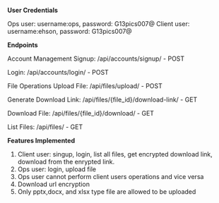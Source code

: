 **User Credentials**

Ops user: username:ops, password: G13pics007@
Client user: username:ehson, password: G13pics007@

**Endpoints**

Account Management
Signup: /api/accounts/signup/ - POST

Login: /api/accounts/login/ - POST

File Operations
Upload File: /api/files/upload/ - POST

Generate Download Link: /api/files/{file_id}/download-link/ - GET

Download File: /api/files/{file_id}/download/ - GET

List Files: /api/files/ - GET

**Features Implemented**

1. Client user: singup, login, list all files, get encrypted download link, download from the enrypted link.
2. Ops user: login, upload file
3. Ops user cannot perform client users operations and vice versa
4. Download url encryption
5. Only pptx,docx, and xlsx type file are allowed to be uploaded
   
